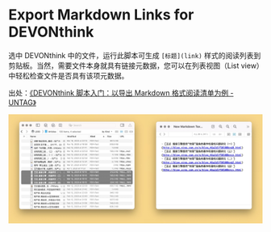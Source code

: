 # Export Markdown Links for DEVONthink

选中 DEVONthink 中的文件，运行此脚本可生成 `[标题](link)` 样式的阅读列表到剪贴板。当然，需要文件本身就具有链接元数据，您可以在列表视图（List view）中轻松检查文件是否具有该项元数据。

出处：[《DEVONthink 脚本入门：以导出 Markdown 格式阅读清单为例 - UNTAG》](https://utgd.net/article/9608)

![title](img.jpeg)
